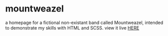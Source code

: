 # mountweazel
a homepage for a fictional non-existant band called Mountweazel, intended to demonstrate my skills with HTML and SCSS.
view it live [HERE](https://projectmountweazel.netlify.app)